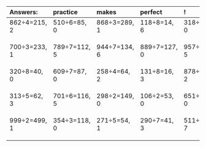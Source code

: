 | Answers: | practice | makes | perfect | ! |
| :--- | :--- | :--- | :--- | :--- |
| 862÷4=215, 2 | 510÷6=85, 0 | 868÷3=289, 1 | 118÷8=14, 6 | 318÷6=53, 0 | 
|   |   |   |   |   | 
|   |   |   |   |   | 
|   |   |   |   |   | 
| 700÷3=233, 1 | 789÷7=112, 5 | 944÷7=134, 6 | 889÷7=127, 0 | 957÷8=119, 5 | 
|   |   |   |   |   | 
|   |   |   |   |   | 
|   |   |   |   |   | 
| 320÷8=40, 0 | 609÷7=87, 0 | 258÷4=64, 2 | 131÷8=16, 3 | 878÷4=219, 2 | 
|   |   |   |   |   | 
|   |   |   |   |   | 
|   |   |   |   |   | 
| 313÷5=62, 3 | 701÷6=116, 5 | 298÷2=149, 0 | 106÷2=53, 0 | 651÷7=93, 0 | 
|   |   |   |   |   | 
|   |   |   |   |   | 
|   |   |   |   |   | 
| 999÷2=499, 1 | 354÷3=118, 0 | 271÷5=54, 1 | 290÷7=41, 3 | 511÷9=56, 7 | 
|   |   |   |   |   | 
|   |   |   |   |   | 
|   |   |   |   |   | 
